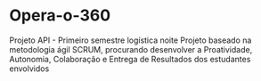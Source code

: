 # Opera-o-360
Projeto API - Primeiro semestre logística noite
Projeto baseado na metodologia ágil SCRUM, procurando desenvolver a Proatividade, Autonomia, Colaboração e Entrega de Resultados dos estudantes envolvidos
